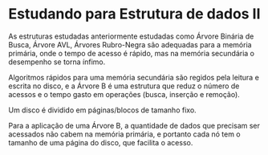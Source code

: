 # Estudando para Estrutura de dados II

As estruturas estudadas anteriormente estudadas como Árvore Binária de Busca, Árvore AVL, Árvores Rubro-Negra são adequadas para a memória primária, onde o tempo de acesso é rápido, mas na memória secundária o desempenho se torna ínfimo.

Algoritmos rápidos para uma memória secundária são regidos pela leitura e escrita no disco, e a Árvore B é uma estrutura que reduz o número de acessos e o tempo gasto em operações (busca, inserção e remoção).

Um disco é dividido em páginas/blocos de tamanho fixo.

Para a aplicação de uma Árvore B, a quantidade de dados que precisam ser acessados não cabem na memória primária, e portanto cada nó tem o tamanho de uma página do disco, que facilita o acesso.
